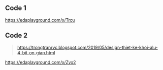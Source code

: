## Code 1
https://edaplayground.com/x/Trcu
## Code 2
> https://trongtranrvc.blogspot.com/2019/05/design-thiet-ke-khoi-alu-4-bit-on-gian.html

https://edaplayground.com/x/Zyx2
